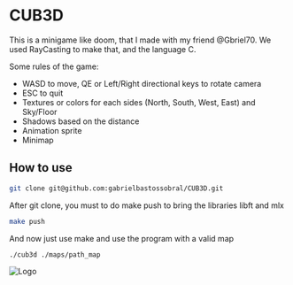 
# CUB3D

This is a minigame like doom, that I made with my friend @Gbriel70. We used RayCasting to make that, and the language C.

Some rules of the game:
* WASD to move, QE or Left/Right directional keys to rotate camera
* ESC to quit
* Textures or colors for each sides (North, South, West, East) and Sky/Floor
* Shadows based on the distance
* Animation sprite
* Minimap



## How to use
```bash
git clone git@github.com:gabrielbastossobral/CUB3D.git
```
After git clone, you must to do make push to bring the libraries libft and mlx
```bash
make push
```
And now just use make and use the program with a valid map
```bash
./cub3d ./maps/path_map
```

![Logo](https://github.com/ayogun/42-project-badges/blob/main/badges/cub3dm.png?raw=true)



